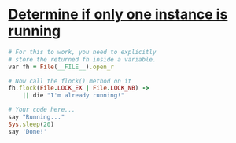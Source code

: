 [1]: http://rosettacode.org/wiki/Determine_if_only_one_instance_is_running

# [Determine if only one instance is running][1]

```ruby
# For this to work, you need to explicitly
# store the returned fh inside a variable.
var fh = File(__FILE__).open_r

# Now call the flock() method on it
fh.flock(File.LOCK_EX | File.LOCK_NB) ->
    || die "I'm already running!"

# Your code here...
say "Running..."
Sys.sleep(20)
say 'Done!'
```
